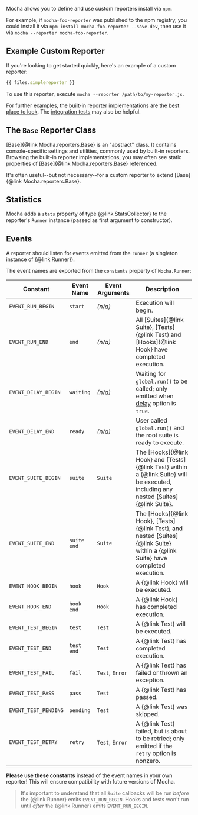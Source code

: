 Mocha allows you to define and use custom reporters install via `npm`.

For example, if `mocha-foo-reporter` was published to the npm registry, you could install it via `npm install mocha-foo-reporter --save-dev`, then use it via `mocha --reporter mocha-foo-reporter`.

## Example Custom Reporter

If you're looking to get started quickly, here's an example of a custom reporter:

<!-- prettier-ignore -->
```js
{{ files.simplereporter }}
```

To use this reporter, execute `mocha --reporter /path/to/my-reporter.js`.

For further examples, the built-in reporter implementations are the [best place to look](https://github.com/mochajs/mocha/tree/master/lib/reporters). The [integration tests](https://github.com/mochajs/mocha/tree/master/test/reporters) may also be helpful.

## The `Base` Reporter Class

[Base]{@link Mocha.reporters.Base} is an "abstract" class. It contains console-specific settings and utilities, commonly used by built-in reporters. Browsing the built-in reporter implementations, you may often see static properties of [Base]{@link Mocha.reporters.Base} referenced.

It's often useful--but not necessary--for a custom reporter to extend [Base]{@link Mocha.reporters.Base}.

## Statistics

Mocha adds a `stats` property of type {@link StatsCollector} to the reporter's `Runner` instance (passed as first argument to constructor).

## Events

A reporter should listen for events emitted from the `runner` (a singleton instance of {@link Runner}).

The event names are exported from the `constants` property of `Mocha.Runner`:

| Constant             | Event Name  | Event Arguments | Description                                                                                                                          |
| -------------------- | ----------- | --------------- | ------------------------------------------------------------------------------------------------------------------------------------ |
| `EVENT_RUN_BEGIN`    | `start`     | _(n/a)_         | Execution will begin.                                                                                                                |
| `EVENT_RUN_END`      | `end`       | _(n/a)_         | All [Suites]{@link Suite}, [Tests]{@link Test} and [Hooks]{@link Hook} have completed execution.                                     |
| `EVENT_DELAY_BEGIN`  | `waiting`   | _(n/a)_         | Waiting for `global.run()` to be called; only emitted when [delay](/#delayed-root-suite) option is `true`.                           |
| `EVENT_DELAY_END`    | `ready`     | _(n/a)_         | User called `global.run()` and the root suite is ready to execute.                                                                   |
| `EVENT_SUITE_BEGIN`  | `suite`     | `Suite`         | The [Hooks]{@link Hook} and [Tests]{@link Test} within a {@link Suite} will be executed, including any nested [Suites]{@link Suite}. |
| `EVENT_SUITE_END`    | `suite end` | `Suite`         | The [Hooks]{@link Hook}, [Tests]{@link Test}, and nested [Suites]{@link Suite} within a {@link Suite} have completed execution.      |
| `EVENT_HOOK_BEGIN`   | `hook`      | `Hook`          | A {@link Hook} will be executed.                                                                                                     |
| `EVENT_HOOK_END`     | `hook end`  | `Hook`          | A {@link Hook} has completed execution.                                                                                              |
| `EVENT_TEST_BEGIN`   | `test`      | `Test`          | A {@link Test} will be executed.                                                                                                     |
| `EVENT_TEST_END`     | `test end`  | `Test`          | A {@link Test} has completed execution.                                                                                              |
| `EVENT_TEST_FAIL`    | `fail`      | `Test`, `Error` | A {@link Test} has failed or thrown an exception.                                                                                    |
| `EVENT_TEST_PASS`    | `pass`      | `Test`          | A {@link Test} has passed.                                                                                                           |
| `EVENT_TEST_PENDING` | `pending`   | `Test`          | A {@link Test} was skipped.                                                                                                          |
| `EVENT_TEST_RETRY`   | `retry`     | `Test`, `Error` | A {@link Test} failed, but is about to be retried; only emitted if the `retry` option is nonzero.                                    |

**Please use these constants** instead of the event names in your own reporter! This will ensure compatibility with future versions of Mocha.

> It's important to understand that all `Suite` callbacks will be run _before_ the {@link Runner} emits `EVENT_RUN_BEGIN`. Hooks and tests won't run until _after_ the {@link Runner} emits `EVENT_RUN_BEGIN`.
